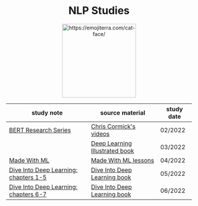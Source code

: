 <br />
<div align="center">
    <h1 align="center">NLP Studies</h1>
    <img src="https://images.emojiterra.com/google/android-11/512px/1f431.png" alt="https://emojiterra.com/cat-face/" width="200">
  
  <br />
  
  | study note  | source material | study date |
| ------------- | ------------- | ------------- |
| [BERT Research Series](BERT%20Research%20Series.pdf)  | [Chris Cormick's videos](https://www.youtube.com/playlist?list=PLam9sigHPGwOBuH4_4fr-XvDbe5uneaf6)  | 02/2022 |
|  | [Deep Learning Illustrated book](https://www.amazon.com/Deep-Learning-Illustrated-Intelligence-Addison-Wesley/dp/0135116694) | 03/2022 |
| [Made With ML](MadeWithML.pdf)  | [Made With ML lessons](https://madewithml.com)  | 04/2022 |
| [Dive Into Deep Learning: chapters 1-5](d2l_1-5.pdf)  | [Dive Into Deep Learning book](http://d2l.ai/)  | 05/2022 |
| [Dive Into Deep Learning: chapters 6-7](d2l_6-7.pdf)  | [Dive Into Deep Learning book](http://d2l.ai/)  | 06/2022 |    
</div>

